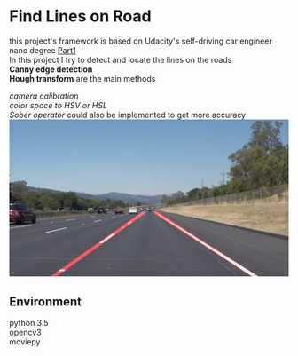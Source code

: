 # Find Lines on Road  

this project's framework is based on Udacity's self-driving car engineer nano degree [Part1](https://github.com/udacity/CarND-LaneLines-P1)    
In this project I try to detect and locate the lines on the roads   
  **Canny edge detection**   
  **Hough transform**   are the main methods     
          
  _camera calibration_    
  _color space to HSV or HSL_    
  _Sober operator_
  could also be implemented to get more accuracy
<img src='https://raw.githubusercontent.com/Lichuanro/find-lines-on-road/master/examples/laneLines_thirdPass.jpg' width='600px'/>

## Environment
python 3.5   
opencv3   
moviepy    
